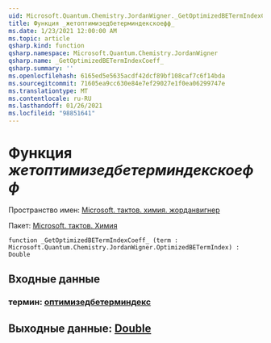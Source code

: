 ```yaml
---
uid: Microsoft.Quantum.Chemistry.JordanWigner._GetOptimizedBETermIndexCoeff_
title: Функция _жетоптимизедбетерминдекскоефф_
ms.date: 1/23/2021 12:00:00 AM
ms.topic: article
qsharp.kind: function
qsharp.namespace: Microsoft.Quantum.Chemistry.JordanWigner
qsharp.name: _GetOptimizedBETermIndexCoeff_
qsharp.summary: ''
ms.openlocfilehash: 6165ed5e5635acdf42dcf89bf108caf7c6f14bda
ms.sourcegitcommit: 71605ea9cc630e84e7ef29027e1f0ea06299747e
ms.translationtype: MT
ms.contentlocale: ru-RU
ms.lasthandoff: 01/26/2021
ms.locfileid: "98851641"
---
```

# <a name="_getoptimizedbetermindexcoeff_-function"></a>Функция _жетоптимизедбетерминдекскоефф_

Пространство имен: [Microsoft. тактов. химия. жорданвигнер](xref:Microsoft.Quantum.Chemistry.JordanWigner)

Пакет: [Microsoft. тактов. Химия](https://nuget.org/packages/Microsoft.Quantum.Chemistry)




```qsharp
function _GetOptimizedBETermIndexCoeff_ (term : Microsoft.Quantum.Chemistry.JordanWigner.OptimizedBETermIndex) : Double
```


## <a name="input"></a>Входные данные

### <a name="term--optimizedbetermindex"></a>термин: [оптимизедбетерминдекс](xref:Microsoft.Quantum.Chemistry.JordanWigner.OptimizedBETermIndex)





## <a name="output--double"></a>Выходные данные: [Double](xref:microsoft.quantum.lang-ref.double)


